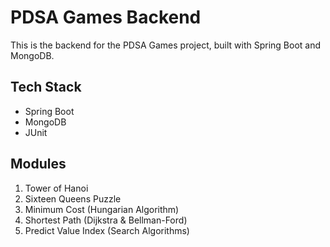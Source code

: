 # PDSA Games Backend

This is the backend for the PDSA Games project, built with Spring Boot and MongoDB.

## Tech Stack

- Spring Boot
- MongoDB
- JUnit

## Modules

1. Tower of Hanoi
2. Sixteen Queens Puzzle
3. Minimum Cost (Hungarian Algorithm)
4. Shortest Path (Dijkstra & Bellman-Ford)
5. Predict Value Index (Search Algorithms)